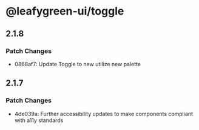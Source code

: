 # @leafygreen-ui/toggle

## 2.1.8

### Patch Changes

- 0868af7: Update Toggle to new utilize new palette

## 2.1.7

### Patch Changes

- 4de039a: Further accessibility updates to make components compliant with a11y standards
